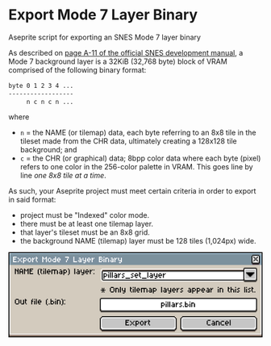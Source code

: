# Export Mode 7 Layer Binary
Aseprite script for exporting an SNES Mode 7 layer binary

As described on [page A-11 of the official SNES development manual](https://archive.org/details/SNESDevManual/book1/page/n205), a Mode 7 background layer is a 32KiB (32,768 byte) block of VRAM comprised of the following binary format:

```
byte 0 1 2 3 4 ...
------------------
     n c n c n ...
```
where
- `n` = the NAME (or tilemap) data, each byte referring to an 8x8 tile in the tileset made from the CHR data, ultimately creating a 128x128 tile background; and
- `c` = the CHR (or graphical) data; 8bpp color data where each byte (pixel) refers to one color in the 256-color palette in VRAM. This goes line by line _one 8x8 tile at a time_.

As such, your Aseprite project must meet certain criteria in order to export in said format:
- project must be "Indexed" color mode.
- there must be at least one tilemap layer.
- that layer's tileset must be an 8x8 grid.
- the background NAME (tilemap) layer must be 128 tiles (1,024px) wide.

![screenshot](dialog.png)
